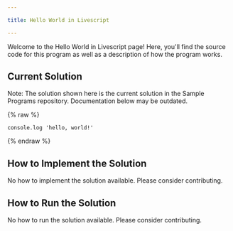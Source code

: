 ```yaml
---

title: Hello World in Livescript

---
```


Welcome to the Hello World in Livescript page! Here, you'll find the source code for this program as well as a description of how the program works.

## Current Solution

Note: The solution shown here is the current solution in the Sample Programs repository. Documentation below may be outdated.

{% raw %}

```Livescript
console.log 'hello, world!'

```

{% endraw %}

## How to Implement the Solution

No how to implement the solution available. Please consider contributing.

## How to Run the Solution

No how to run the solution available. Please consider contributing.